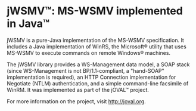 jWSMV&trade;: MS-WSMV implemented in Java&trade;
=============

jWSMV is a pure-Java implementation of the MS-WSMV specification. It includes a Java implementation of WinRS, the Microsoft&reg; utility that uses MS-WSMV to execute commands on remote Windows&reg; machines.

The jWSMV library provides a WS-Management data model, a SOAP stack (since WS-Management is not BP/1.1-compliant, a "hand-SOAP" implementation is required), an HTTP Connection implementation for Negotiate (NTLM) authentication, and a simple command-line facsimile of WinRM. It was implemented as part of the jOVAL&trade; project.

For more information on the project, visit http://joval.org.
